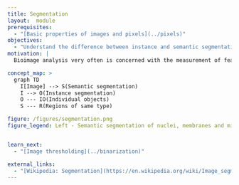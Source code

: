 ```yaml
---
title: Segmentation
layout:  module
prerequisites:
  - "[Basic properties of images and pixels](../pixels)"
objectives:
  - "Understand the difference between instance and semantic segmentation"
motivation: |
  Bioimage analysis very often is concerned with the measurement of features (intensity, shape, ...) of individual objects (cells, nuclei, ...) or regions (mesoderm, inter-cellular space, ...) in images. The process of partitioning an image into objects and regions is called "image segmentation" and due to its prevalence is of central importance to bioimage analysis.

concept_map: >
  graph TD
    I[Image] --> S(Semantic segmentation)
    I --> O(Instance segmentation)
    O --- IO(Individual objects)
    S --- R(Regions of same type)

figure: /figures/segmentation.png
figure_legend: Left - Semantic segmentation of nuclei, membranes and mitochondria; Right - Instance segmentation of cells. Data from Martinez, Pape et al., Whole body integration of gene expression and single-cell morphology, Cell 2021.


learn_next:
  - "[Image thresholding](../binarization)"

external_links:
  - "[Wikipedia: Segmentation](https://en.wikipedia.org/wiki/Image_segmentation#Groups_of_image_segmentation)"
---
```

